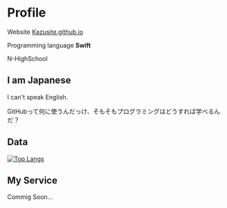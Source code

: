 # Profile

Website [Kazusite.github.io](https://Kazusite.github.io/)

Programming language **Swift** 

N-HighSchool

## I am Japanese

I can't speak English.

GitHubって何に使うんだっけ、そもそもプログラミングはどうすれば学べるんだ？

## Data

[![Top Langs](https://github-readme-stats.vercel.app/api/top-langs/?username=Kondo-Kazushi)](https://github.com/anuraghazra/github-readme-stats)

## My Service

Commig Soon...
